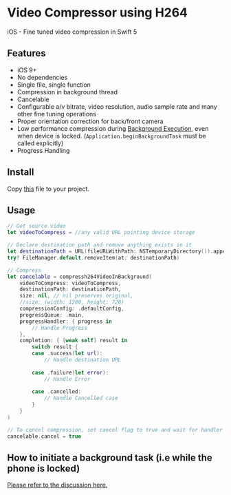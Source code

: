 # Video Compressor using H264
iOS - Fine tuned video compression in Swift 5

## Features
* iOS 9+
* No dependencies
* Single file, single function
* Compression in background thread
* Cancelable
* Configurable a/v bitrate, video resolution, audio sample rate and many other fine tuning operations
* Proper orientation correction for back/front camera
* Low performance compression during [Background Execution](https://developer.apple.com/library/archive/documentation/iPhone/Conceptual/iPhoneOSProgrammingGuide/BackgroundExecution/BackgroundExecution.html), even when device is locked. (`Application.beginBackgroundTask` must be called explicitly)
* Progress Handling

## Install

Copy [this](https://raw.githubusercontent.com/diegoperini/VideoCompressionTutorial/master/VideoCompressionTutorial/VideoCompression.swift) file to your project.

## Usage

```swift
// Get source video
let videoToCompress = //any valid URL pointing device storage

// Declare destination path and remove anything exists in it
let destinationPath = URL(fileURLWithPath: NSTemporaryDirectory()).appendingPathComponent("compressed.mp4")
try? FileManager.default.removeItem(at: destinationPath)

// Compress
let cancelable = compressh264VideoInBackground(
    videoToCompress: videoToCompress,
    destinationPath: destinationPath,
    size: nil, // nil preserves original,
    //size: (width: 1280, height: 720) 
    compressionConfig: .defaultConfig,
    progressQueue: .main,
    progressHandler: { progress in 
        // Handle Progress
    },
    completion: { [weak self] result in
        switch result {
        case .success(let url):
            // Handle destination URL
            
        case .failure(let error):
            // Handle Error
            
        case .cancelled:
            // Handle Cancelled case
        }
    }
)

// To cancel compression, set cancel flag to true and wait for handler invoke
cancelable.cancel = true
```

## How to initiate a background task (i.e while the phone is locked)
[Please refer to the discussion here.](https://github.com/testfairy-blog/VideoCompressionTutorial/issues/1#issuecomment-518109326)
